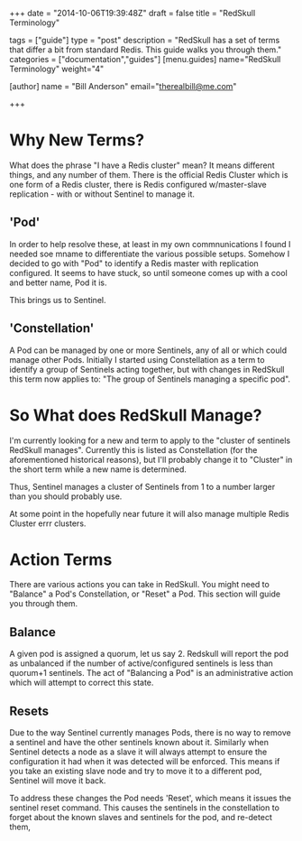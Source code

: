 +++
date = "2014-10-06T19:39:48Z"
draft = false
title = "RedSkull Terminology"

tags = ["guide"]
type = "post"
description = "RedSkull has a set of terms that differ a bit from standard Redis. This guide walks you through them."
categories = ["documentation","guides"]
[menu.guides]
name="RedSkull Terminology"
weight="4"

[author] 
name = "Bill Anderson"
email="therealbill@me.com"

+++

# Why New Terms?

What does the phrase "I have a Redis cluster" mean? It means different
things, and any number of them. There is the official Redis Cluster
which is one form of a Redis cluster, there is Redis configured
w/master-slave replication - with or without Sentinel to manage it.

## 'Pod'

In order to help resolve these, at least in my own commnunications I
found I needed soe mname to differentiate the various possible setups.
Somehow I decided to go with "Pod" to identify a Redis master with
replication configured. It seems to have stuck, so until someone comes
up with a cool and better name, Pod it is.

This brings us to Sentinel.

## 'Constellation'

A Pod can be managed by one or more Sentinels, any of all or which
could manage other Pods. Initially I started using Constellation as a
term to identify a group of Sentinels acting together, but with
changes in RedSkull this term now applies to: "The group of Sentinels
managing a specific pod".

# So What does RedSkull Manage?

I'm currently looking for a new and term to apply to the "cluster of
sentinels RedSkull manages". Currently this is listed as Constellation
(for the aforementioned historical reasons), but I'll probably change
it to "Cluster" in the short term while a new name is determined.

Thus, Sentinel manages a cluster of Sentinels from 1 to a number
larger than you should probably use.

At some point in the hopefully near future it will also manage multiple Redis
Cluster errr clusters.

# Action Terms

There are various actions you can take in RedSkull. You might need to "Balance"
a Pod's Constellation, or "Reset" a Pod. This section will guide you through
them.

## Balance

A given pod is assigned a quorum, let us say 2. Redskull will report the pod as
unbalanced if the number of active/configured sentinels is less than quorum+1
sentinels. The act of "Balancing a Pod" is an administrative action which will
attempt to correct this state.

## Resets

Due to the way Sentinel currently manages Pods, there is no way to remove a
sentinel and have the other sentinels known about it. Similarly when Sentinel
detects a node as a slave it will always attempt to ensure the configuration it
had when it was detected will be enforced. This means if you take an existing
slave node and try to move it to a different pod, Sentinel will move it back.

To address these changes the Pod needs 'Reset', which means it issues the
sentinel reset command. This causes the sentinels in the constellation to
forget about the known slaves and sentinels for the pod, and re-detect them,
